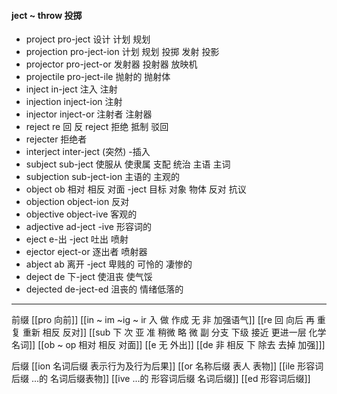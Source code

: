 #### ject ~ throw 投掷 

- project pro-ject 设计 计划 规划  
- projection pro-ject-ion 计划 规划 投掷 发射 投影
- projector pro-ject-or 发射器 投射器 放映机
- projectile pro-ject-ile 抛射的  抛射体
- inject in-ject 注入  注射
- injection inject-ion 注射
- injector inject-or  注射者 注射器
- reject re 回  反 reject 拒绝 抵制 驳回
- rejecter 拒绝者 
- interject inter-ject (突然) -插入
- subject sub-ject  使服从 使隶属 支配 统治 主语 主词
- subjection sub-ject-ion 主语的 主观的
- object ob 相对  相反 对面 -ject  目标 对象 物体 反对 抗议
- objection object-ion 反对
- objective object-ive 客观的
- adjective ad-ject -ive 形容词的
- eject e-出 -ject  吐出  喷射 
- ejector eject-or 逐出者 喷射器
- abject ab 离开 -ject  卑贱的 可怜的 凄惨的
- deject de 下-ject 使沮丧 使气馁
- dejected de-ject-ed 沮丧的 情绪低落的

---
前缀
[[pro 向前]]
[[in  ~ im ~ig ~ ir 入 做 作成  无 非 加强语气]]
[[re  回 向后  再 重复 重新 相反 反对]]
[[sub   下  次 亚  准  稍微 略 微   副 分支 下级   接近 更进一层  化学名词]]
[[ob ~ op 相对  相反 对面]]
[[e 无 外出]]
[[de   非 相反 下 除去 去掉 加强]]]

后缀
[[ion  名词后缀 表示行为及行为后果]]
[[or 名称后缀 表人 表物]]
[[ile 形容词后缀  ...的  名词后缀表物]]
[[ive ...的 形容词后缀 名词后缀]]
[[ed 形容词后缀]]